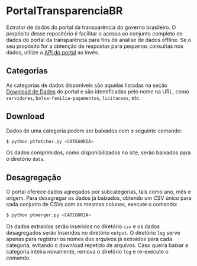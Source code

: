 # PortalTransparenciaBR
Extrator de dados do portal da transparência do governo brasileiro.
O propósito desse repositório é facilitar o acesso ao conjunto completo de dados do portal da transparência para fins de análise de dados offline. Se o seu propósito for a obtenção de respostas para pequenas consultas nos dados, utilize a [API do portal](http://www.portaltransparencia.gov.br/api-de-dados) ao invés.

## Categorias
As categorias de dados disponíveis são aquelas listadas na seção [Download de Dados](https://www.portaltransparencia.gov.br/download-de-dados/) do portal e são identificadas pelo nome na URL, como `servidores`, `bolsa-familia-pagamentos`, `licitacoes`, etc.

## Download
Dados de uma categoria podem ser baixados com o seguinte comando:
```bash
$ python ptfetcher.py <CATEGORIA>
```

Os dados comprimidos, como disponibilizados no site, serão baixados para o diretório `data`.

## Desagregação
O portal oferece dados agregados por subcategorias, tais como ano, mês e origem. Para desagregar os dados já baixados, obtendo um CSV único para cada conjunto de CSVs com as mesmas colunas, execute o comando:
```bash
$ python ptmerger.py <CATEGORIA>
```

Os dados extraídos serão inseridos no diretório `csv` e os dados desagregados serão inseridos no diretório `output`. O diretório `log` serve apenas para registrar os nomes dos arquivos já extraídos para cada categoria, evitando o download repetido de arquivos. Caso queira baixar a categoria inteira novamente, remova o diretório `log` e re-execute o comando.
